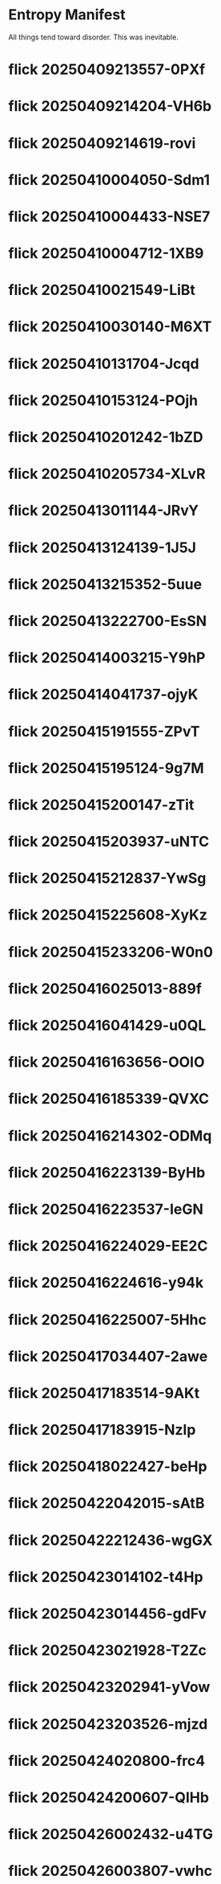 # Entropy Manifest

All things tend toward disorder.
This was inevitable.
# flick 20250409213557-0PXf
# flick 20250409214204-VH6b
# flick 20250409214619-rovi
# flick 20250410004050-Sdm1
# flick 20250410004433-NSE7
# flick 20250410004712-1XB9
# flick 20250410021549-LiBt
# flick 20250410030140-M6XT
# flick 20250410131704-Jcqd
# flick 20250410153124-POjh
# flick 20250410201242-1bZD
# flick 20250410205734-XLvR
# flick 20250413011144-JRvY
# flick 20250413124139-1J5J
# flick 20250413215352-5uue
# flick 20250413222700-EsSN
# flick 20250414003215-Y9hP
# flick 20250414041737-ojyK
# flick 20250415191555-ZPvT
# flick 20250415195124-9g7M
# flick 20250415200147-zTit
# flick 20250415203937-uNTC
# flick 20250415212837-YwSg
# flick 20250415225608-XyKz
# flick 20250415233206-W0n0
# flick 20250416025013-889f
# flick 20250416041429-u0QL
# flick 20250416163656-OOIO
# flick 20250416185339-QVXC
# flick 20250416214302-ODMq
# flick 20250416223139-ByHb
# flick 20250416223537-IeGN
# flick 20250416224029-EE2C
# flick 20250416224616-y94k
# flick 20250416225007-5Hhc
# flick 20250417034407-2awe
# flick 20250417183514-9AKt
# flick 20250417183915-Nzlp
# flick 20250418022427-beHp
# flick 20250422042015-sAtB
# flick 20250422212436-wgGX
# flick 20250423014102-t4Hp
# flick 20250423014456-gdFv
# flick 20250423021928-T2Zc
# flick 20250423202941-yVow
# flick 20250423203526-mjzd
# flick 20250424020800-frc4
# flick 20250424200607-QIHb
# flick 20250426002432-u4TG
# flick 20250426003807-vwhc

